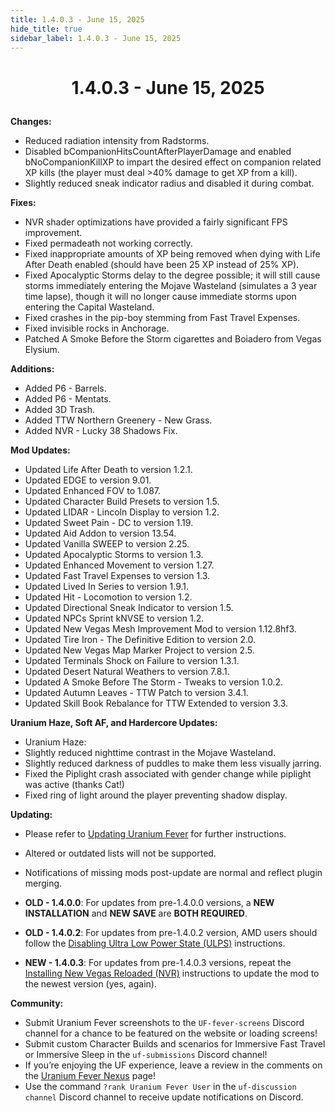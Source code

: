 ```yaml
---
title: 1.4.0.3 - June 15, 2025
hide_title: true
sidebar_label: 1.4.0.3 - June 15, 2025
---
```


# <p align="center"> 1.4.0.3 - June 15, 2025 </p>

**Changes:**
- Reduced radiation intensity from Radstorms.
- Disabled bCompanionHitsCountAfterPlayerDamage and enabled bNoCompanionKillXP to impart the desired effect on companion related XP kills (the player must deal >40% damage to get XP from a kill).
- Slightly reduced sneak indicator radius and disabled it during combat.

**Fixes:**
- NVR shader optimizations have provided a fairly significant FPS improvement.
- Fixed permadeath not working correctly.
- Fixed inappropriate amounts of XP being removed when dying with Life After Death enabled (should have been 25 XP instead of 25% XP).
- Fixed Apocalyptic Storms delay to the degree possible; it will still cause storms immediately entering the Mojave Wasteland (simulates a 3 year time lapse), though it will no longer cause immediate storms upon entering the Capital Wasteland.
- Fixed crashes in the pip-boy stemming from Fast Travel Expenses.
- Fixed invisible rocks in Anchorage.
- Patched A Smoke Before the Storm cigarettes and Boiadero from Vegas Elysium.

**Additions:**
- Added P6 - Barrels.
- Added P6 - Mentats.
- Added 3D Trash.
- Added TTW Northern Greenery - New Grass.
- Added NVR - Lucky 38 Shadows Fix.

**Mod Updates:**
- Updated Life After Death to version 1.2.1.
- Updated EDGE to version 9.01.
- Updated Enhanced FOV to 1.087.
- Updated Character Build Presets to version 1.5.
- Updated LIDAR - Lincoln Display to version 1.2.
- Updated Sweet Pain - DC to version 1.19.
- Updated Aid Addon to version 13.54.
- Updated Vanilla SWEEP to version 2.25.
- Updated Apocalyptic Storms to version 1.3.
- Updated Enhanced Movement to version 1.27.
- Updated Fast Travel Expenses to version 1.3.
- Updated Lived In Series to version 1.9.1.
- Updated Hit - Locomotion to version 1.2.
- Updated Directional Sneak Indicator to version 1.5.
- Updated NPCs Sprint kNVSE to version 1.2.
- Updated New Vegas Mesh Improvement Mod to version 1.12.8hf3.
- Updated Tire Iron - The Definitive Edition to version 2.0.
- Updated New Vegas Map Marker Project to version 2.5.
- Updated Terminals Shock on Failure to version 1.3.1.
- Updated Desert Natural Weathers to version 7.8.1.
- Updated A Smoke Before The Storm - Tweaks to version 1.0.2.
- Updated Autumn Leaves - TTW Patch to version 3.4.1.
- Updated Skill Book Rebalance for TTW Extended to version 3.3.

**Uranium Haze, Soft AF, and Hardercore Updates:**
- Uranium Haze:
- Slightly reduced nighttime contrast in the Mojave Wasteland.
- Slightly reduced darkness of puddles to make them less visually jarring.
- Fixed the Piplight crash associated with gender change while piplight was active (thanks Cat!)
- Fixed ring of light around the player preventing shadow display.

**Updating:**
- Please refer to [Updating Uranium Fever](https://uraniumfever.net/docs/updating/) for further instructions.
- Altered or outdated lists will not be supported.
- Notifications of missing mods post-update are normal and reflect plugin merging.

- **OLD - 1.4.0.0**: For updates from pre-1.4.0.0 versions, a **NEW INSTALLATION** and **NEW SAVE** are **BOTH REQUIRED**.
- **OLD  - 1.4.0.2**: For updates from pre-1.4.0.2 version, AMD users should follow the [Disabling Ultra Low Power State (ULPS)](https://uraniumfever.net/docs/setupinstructions/#-nvidia-users---applying-nvidia-profile-) instructions.
- **NEW - 1.4.0.3**: For updates from pre-1.4.0.3 versions, repeat the [Installing New Vegas Reloaded (NVR)](https://uraniumfever.net/docs/setupinstructions/#-installing-new-vegas-reloaded-nvr-) instructions to update the mod to the newest version (yes, again).

 **Community:**
- Submit Uranium Fever screenshots to the `UF-fever-screens` Discord channel for a chance to be featured on the website or loading screens!
- Submit custom Character Builds and scenarios for Immersive Fast Travel or Immersive Sleep in the `uf-submissions` Discord channel!
- If you’re enjoying the UF experience, leave a review in the comments on the [Uranium Fever Nexus](https://www.nexusmods.com/newvegas/mods/89815?tab=posts&BH=3) page!
- Use the command `?rank Uranium Fever User` in the `uf-discussion channel` Discord channel to receive update notifications on Discord.

